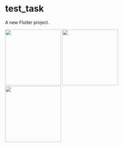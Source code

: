 # test_task

A new Flutter project.

<img src="https://user-images.githubusercontent.com/38787950/162971322-e170478e-46da-4a43-b800-8c5489a5a0f5.png" width="180">                              <img src="https://user-images.githubusercontent.com/38787950/162972145-f983ad95-5576-4220-8051-640bdd8a9c57.png" width="180">  <img src="https://user-images.githubusercontent.com/38787950/162972417-e8b83419-5f3e-4833-833d-10062de78a39.png" width="180">


